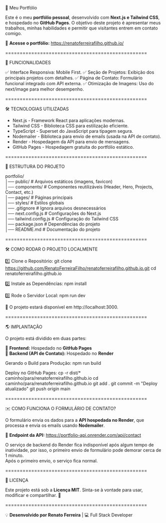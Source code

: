 🚀 Meu Portfólio

Este é o meu **portfólio pessoal**, desenvolvido com **Next.js e Tailwind CSS**, e hospedado no **GitHub Pages**.
O objetivo deste projeto é apresentar meus trabalhos, minhas habilidades e permitir que visitantes entrem em contato comigo.

🔗 **Acesse o portfólio:** https://renatoferreirafilho.github.io/

=================================================

🎯 FUNCIONALIDADES

✅ Interface Responsiva: Mobile First.
✅ Seção de Projetos: Exibição dos principais projetos com detalhes.
✅ Página de Contato: Formulário funcional integrado com API externa.
✅ Otimização de Imagens: Uso do next/image para melhor desempenho.

=================================================

🛠️ TECNOLOGIAS UTILIZADAS

-   Next.js - Framework React para aplicações modernas.
-   Tailwind CSS - Biblioteca CSS para estilização eficiente.
-   TypeScript - Superset do JavaScript para tipagem segura.
-   Nodemailer - Biblioteca para envio de emails (usada na API de contato).
-   Render - Hospedagem da API para envio de mensagens.
-   GitHub Pages - Hospedagem gratuita do portfólio estático.

=================================================

📂 ESTRUTURA DO PROJETO

portfolio/  
│── public/ # Arquivos estáticos (imagens, favicon)  
│── components/ # Componentes reutilizáveis (Header, Hero, Projects, Contact, etc.)  
│── pages/ # Páginas principais  
│── styles/ # Estilos globais  
│── .gitignore # Ignora arquivos desnecessários  
│── next.config.js # Configurações do Next.js  
│── tailwind.config.js # Configuração do Tailwind CSS  
│── package.json # Dependências do projeto  
│── README.md # Documentação do projeto

=================================================

🛠️ COMO RODAR O PROJETO LOCALMENTE

1️⃣ Clone o Repositório:
git clone https://github.com/RenatoFerreiraFilho/renatoferreirafilho.github.io.git
cd renatoferreirafilho.github.io

2️⃣ Instale as Dependências:
npm install

3️⃣ Rode o Servidor Local:
npm run dev

📌 O projeto estará disponível em http://localhost:3000.

=================================================

🌎 IMPLANTAÇÃO

O projeto está dividido em duas partes:

🔹 **Frontend:** Hospedado no **GitHub Pages**  
🔹 **Backend (API de Contato):** Hospedado no **Render**

Gerando o Build para Produção:
npm run build

Deploy no GitHub Pages:
cp -r dist/\* caminho/para/renatoferreirafilho.github.io
cd caminho/para/renatoferreirafilho.github.io
git add .
git commit -m "Deploy atualizado"
git push origin main

=================================================

✉️ COMO FUNCIONA O FORMULÁRIO DE CONTATO?

O formulário envia os dados para a **API hospedada no Render**, que processa e envia os emails usando **Nodemailer**.

🔗 **Endpoint da API:** https://portfolio-api.onrender.com/api/contact

O serviço de backend do Render fica indisponível após algum tempo de inatividade, por isso, o primeiro envio de formulário pode demorar cerca de 1 minuto.  
Após o primeiro envio, o serviço fica normal.

=================================================

📜 LICENÇA

Este projeto está sob a **Licença MIT**. Sinta-se à vontade para usar, modificar e compartilhar. 🚀

=================================================

💡 **Desenvolvido por Renato Ferreira** | 💻 Full Stack Developer

